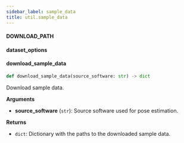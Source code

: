 ```yaml
---
sidebar_label: sample_data
title: util.sample_data
---
```


#### DOWNLOAD\_PATH

#### dataset\_options

#### download\_sample\_data

```python
def download_sample_data(source_software: str) -> dict
```

Download sample data.

**Arguments**

* **source_software** (`str`): Source software used for pose estimation.

**Returns**

* `dict`: Dictionary with the paths to the downloaded sample data.

